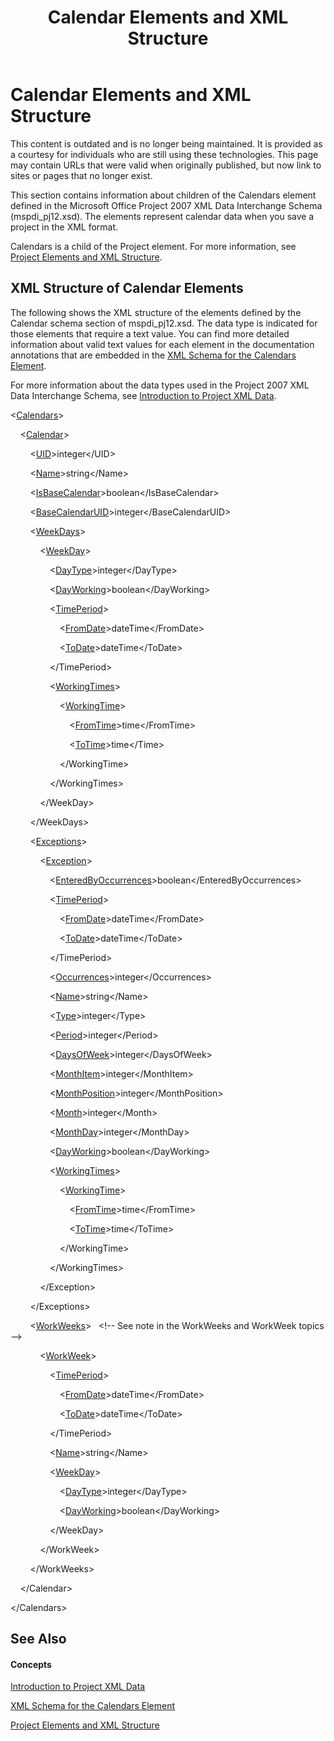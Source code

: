﻿---
title: Calendar Elements and XML Structure
TOCTitle: Calendar Elements and XML Structure
ms:assetid: 8147b68c-654d-405e-9878-73548c661689
ms:mtpsurl: https://msdn.microsoft.com/en-us/library/Bb968563(v=office.12)
ms:contentKeyID: 13188254
ms.date: 05/05/2014
mtps_version: v=office.12
f1_keywords:
- XML and Project
- XML in Project
- XML structure in Project
- Project and XML
- Project XML elements
- Project 2007 XML
- Project XML structure
---

# Calendar Elements and XML Structure

This content is outdated and is no longer being maintained. It is provided as a courtesy for individuals who are still using these technologies. This page may contain URLs that were valid when originally published, but now link to sites or pages that no longer exist.

This section contains information about children of the Calendars element defined in the Microsoft Office Project 2007 XML Data Interchange Schema (mspdi\_pj12.xsd). The elements represent calendar data when you save a project in the XML format.

Calendars is a child of the Project element. For more information, see [Project Elements and XML Structure](bb968439\(v=office.12\).md).

## XML Structure of Calendar Elements

The following shows the XML structure of the elements defined by the Calendar schema section of mspdi\_pj12.xsd. The data type is indicated for those elements that require a text value. You can find more detailed information about valid text values for each element in the documentation annotations that are embedded in the [XML Schema for the Calendars Element](bb968557\(v=office.12\).md).

For more information about the data types used in the Project 2007 XML Data Interchange Schema, see [Introduction to Project XML Data](bb968652\(v=office.12\).md).

\<[Calendars](bb968499\(v=office.12\).md)\>

    \<[Calendar](bb968481\(v=office.12\).md)\>

        \<[UID](bb968590\(v=office.12\).md)\>integer\</UID\>

        \<[Name](bb968600\(v=office.12\).md)\>string\</Name\>

        \<[IsBaseCalendar](bb968610\(v=office.12\).md)\>boolean\</IsBaseCalendar\>

        \<[BaseCalendarUID](bb968744\(v=office.12\).md)\>integer\</BaseCalendarUID\>

        \<[WeekDays](bb968420\(v=office.12\).md)\>

            \<[WeekDay](bb968433\(v=office.12\).md)\>

                \<[DayType](bb968462\(v=office.12\).md)\>integer\</DayType\>

                \<[DayWorking](bb968665\(v=office.12\).md)\>boolean\</DayWorking\>

                \<[TimePeriod](bb968661\(v=office.12\).md)\>

                    \<[FromDate](bb968583\(v=office.12\).md)\>dateTime\</FromDate\>

                    \<[ToDate](bb968399\(v=office.12\).md)\>dateTime\</ToDate\>

                \</TimePeriod\>

                \<[WorkingTimes](bb968403\(v=office.12\).md)\>

                    \<[WorkingTime](bb968585\(v=office.12\).md)\>

                        \<[FromTime](bb968425\(v=office.12\).md)\>time\</FromTime\>

                        \<[ToTime](bb968466\(v=office.12\).md)\>time\</Time\>

                    \</WorkingTime\>

                \</WorkingTimes\>

            \</WeekDay\>

        \</WeekDays\>

        \<[Exceptions](bb968618\(v=office.12\).md)\>

            \<[Exception](bb968492\(v=office.12\).md)\>

                \<[EnteredByOccurrences](bb968564\(v=office.12\).md)\>boolean\</EnteredByOccurrences\>

                \<[TimePeriod](bb968661\(v=office.12\).md)\>

                    \<[FromDate](bb968583\(v=office.12\).md)\>dateTime\</FromDate\>

                    \<[ToDate](bb968399\(v=office.12\).md)\>dateTime\</ToDate\>

                \</TimePeriod\>

                \<[Occurrences](bb968710\(v=office.12\).md)\>integer\</Occurrences\>

                \<[Name](bb968600\(v=office.12\).md)\>string\</Name\>

                \<[Type](bb968434\(v=office.12\).md)\>integer\</Type\>

                \<[Period](bb968554\(v=office.12\).md)\>integer\</Period\>

                \<[DaysOfWeek](bb968569\(v=office.12\).md)\>integer\</DaysOfWeek\>

                \<[MonthItem](bb968560\(v=office.12\).md)\>integer\</MonthItem\>

                \<[MonthPosition](bb968624\(v=office.12\).md)\>integer\</MonthPosition\>

                \<[Month](bb968450\(v=office.12\).md)\>integer\</Month\>

                \<[MonthDay](bb968700\(v=office.12\).md)\>integer\</MonthDay\>

                \<[DayWorking](bb968665\(v=office.12\).md)\>boolean\</DayWorking\>

                \<[WorkingTimes](bb968403\(v=office.12\).md)\>

                    \<[WorkingTime](bb968585\(v=office.12\).md)\>

                        \<[FromTime](bb968425\(v=office.12\).md)\>time\</FromTime\>

                        \<[ToTime](bb968466\(v=office.12\).md)\>time\</ToTime\>

                    \</WorkingTime\>

                \</WorkingTimes\>

            \</Exception\>

        \</Exceptions\>

        \<[WorkWeeks](bb968496\(v=office.12\).md)\>   \<\!-- See note in the WorkWeeks and WorkWeek topics --\>

            \<[WorkWeek](bb968525\(v=office.12\).md)\>

                \<[TimePeriod](bb968661\(v=office.12\).md)\>

                    \<[FromDate](bb968583\(v=office.12\).md)\>dateTime\</FromDate\>

                    \<[ToDate](bb968399\(v=office.12\).md)\>dateTime\</ToDate\>

                \</TimePeriod\>

                \<[Name](bb968600\(v=office.12\).md)\>string\</Name\>

                \<[WeekDay](bb968433\(v=office.12\).md)\>

                    \<[DayType](bb968462\(v=office.12\).md)\>integer\</DayType\>

                    \<[DayWorking](bb968665\(v=office.12\).md)\>boolean\</DayWorking\>

                \</WeekDay\>

            \</WorkWeek\>

        \</WorkWeeks\>

    \</Calendar\>

\</Calendars\>

## See Also

#### Concepts

[Introduction to Project XML Data](bb968652\(v=office.12\).md)

[XML Schema for the Calendars Element](bb968557\(v=office.12\).md)

[Project Elements and XML Structure](bb968439\(v=office.12\).md)

